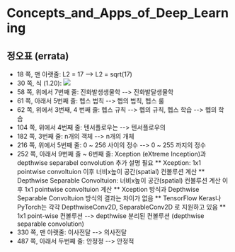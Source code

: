 # Concepts_and_Apps_of_Deep_Learning
## 정오표 (errata)
* 18 쪽, 맨 아랫줄: L2 = 17 --> L2 = sqrt(17) 
* 30 쪽, 식 (1.20): <img src="https://render.githubusercontent.com/render/math?math={\left ( y^{k}-w_{1}^{k}x_{1}^{k} %2B w_{2}^{k}x_{2}^{k} %2B ...w_{n}^{k}x_{n}^{k} \right )}^{2} \rightarrow {\left ( y^{k}- \left ( w_{1}^{k}x_{1}^{k} %2B w_{2}^{k}x_{2}^{k} %2B ...w_{n}^{k}x_{n}^{k} \right ) \right )}^{2}">
* 58 쪽, 위에서 7번째 줄: 진화발생생물학 --> 진화발달생물학
* 61 쪽, 아래서 5번째 줄: 헵스 법칙 --> 헵의 법칙, 헵스 룰
* 62 쪽, 위에서 3번째, 4 번째 줄: 헵스 규칙 --> 헵의 규칙, 헵스 학습 --> 헵의 학습
* 104 쪽, 위에서 4번째 줄: 텐서플로우는 --> 텐서플로우의
* 182 쪽, 3번째 줄: n개의 객체 --> n개의 개체
* 216 쪽, 위에서 5번째 줄: 0 ~ 256 사이의 정수 --> 0 ~ 255 까지의 정수
* 252 쪽, 아래서 9번째 줄 ~ 6번째 줄: Xception (eXtreme Inception)과 depthwise separabel convolution 추가 설명 필요
** Xception: 1x1 pointwise convoltuion 이후 너비x높이 공간(spatial) 컨볼루션 계산
** Depthwise Separable Convoltuion: 너비x높이 공간(spatial) 컨볼루션 계산 이후 1x1 pointwise convoltuion 계산
** Xception 방식과 Depthwise Separable Convoltuion 방식의 결과는 차이가 없음
** TensorFlow Keras나 PyTorch는 각각 DepthwiseConv2D, SeparableConv2D 로 지원하고 있음
** 1x1 point-wise 컨볼루션 --> depthwise 분리된 컨볼루션 (depthwise separable convolution) 
* 330 쪽, 맨 아랫줄: 이사전달 --> 의사전달
* 487 쪽, 아래서 두번째 줄: 안정정 --> 안정적
